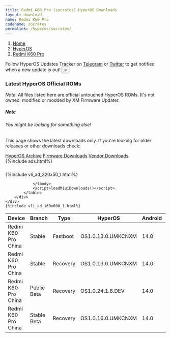 ```yaml
---
title: Redmi K60 Pro (socrates) HyperOS Downloads
layout: download
name: Redmi K60 Pro
codename: socrates
permalink: /hyperos/socrates/
---
```

<nav aria-label="breadcrumb">
    <ol class="breadcrumb">
        <li class="breadcrumb-item"><a href="/">Home</a></li>
        <li class="breadcrumb-item"><a href="/hyperos/">HyperOS</a></li>
        <li class="breadcrumb-item active" aria-current="page"><a href="/hyperos/socrates/">Redmi K60 Pro</a></li>
    </ol>
</nav>
<div class="alert alert-primary alert-dismissible fade show" role="alert">
    Follow HyperOS Updates Tracker on <a href="https://t.me/MIUIUpdatesTracker" class="alert-link">Telegram</a>
     or <a href="https://twitter.com/MiFwUpdater" class="alert-link">Twitter</a> to get notified when a new update is out!
    <button type="button" class="close" data-dismiss="alert" aria-label="Close">
        <span aria-hidden="true">&times;</span>
    </button>
</div>

### Latest HyperOS Official ROMs
*Note*: All files listed here are official untouched HyperOS ROMs. It's not owned, modified or modded by XM Firmware Updater.
<div class="card">
  <div class="card-body">
    <h5 class="card-title">Note</h5>
    <h6 class="card-subtitle mb-2 text-muted">You might be looking for something else!</h6>
    <p class="card-text">This page shows the latest downloads only.
     If you're looking for older releases or other downloads check:</p>
    <a href="/archive/hyperos/socrates/" class="card-link">HyperOS Archive</a>
    <a href="/firmware/socrates/" class="card-link">Firmware Downloads</a>
    <a href="/vendor/socrates/" class="card-link">Vendor Downloads</a>
  </div>
</div>
{%include ads.html%}
<div class="row justify-content-center">
    <div class="col-10">
        <div class="table-responsive-md" style="margin-top: 25px;">
            {%include vli_ad_320x50_1.html%}
            <table id="miui" class="display dt-responsive nowrap compact table table-striped table-hover table-sm">
                <thead class="thead-dark">
                    <tr>
                        <th data-ref="device">Device</th>
                        <th data-ref="branch">Branch</th>
                        <th data-ref="type">Type</th>
                        <th data-ref="miui">HyperOS</th>
                        <th data-ref="android">Android</th>
                        <th data-ref="size">Size</th>
                        <th data-ref="size">Date</th>
                        <th data-ref="link">Link</th>
                    </tr>
                </thead>
                <tbody>
                <tr><td>Redmi K60 Pro China</td><td>Stable</td><td>Fastboot</td><td>OS1.0.13.0.UMKCNXM</td><td>14.0</td><td>7.7 GB</td><td>2024-10-09</td><td><a href="/hyperos/socrates/stable/OS1.0.13.0.UMKCNXM/">Download</a></td></tr>
<tr><td>Redmi K60 Pro China</td><td>Stable</td><td>Recovery</td><td>OS1.0.13.0.UMKCNXM</td><td>14.0</td><td>6.4 GB</td><td>2024-10-21</td><td><a href="/hyperos/socrates/stable/OS1.0.13.0.UMKCNXM/">Download</a></td></tr>
<tr><td>Redmi K60 Pro China</td><td>Public Beta</td><td>Recovery</td><td>OS1.0.24.1.8.DEV</td><td>14.0</td><td>6.4 GB</td><td>2024-01-12</td><td><a href="/hyperos/socrates/public beta/OS1.0.24.1.8.DEV/">Download</a></td></tr>
<tr><td>Redmi K60 Pro China</td><td>Stable Beta</td><td>Recovery</td><td>OS1.0.16.0.UMKCNXM</td><td>14.0</td><td>6.4 GB</td><td>2024-12-09</td><td><a href="/hyperos/socrates/stable beta/OS1.0.16.0.UMKCNXM/">Download</a></td></tr>

                </tbody>
                <script>loadMiuiDownloads()</script>
            </table>
        </div>
    </div>
    {%include vli_ad_160x600_1.html%}
</div>
